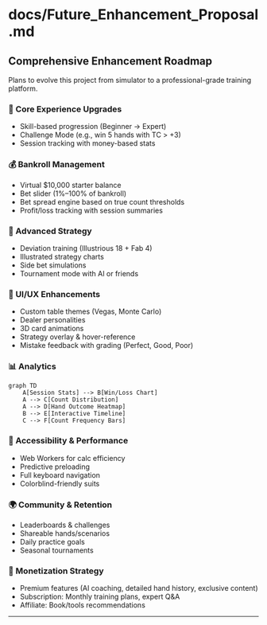 # docs/Future\_Enhancement\_Proposal.md

## Comprehensive Enhancement Roadmap

Plans to evolve this project from simulator to a professional-grade training platform.

### 🧠 Core Experience Upgrades

* Skill-based progression (Beginner → Expert)
* Challenge Mode (e.g., win 5 hands with TC > +3)
* Session tracking with money-based stats

### 💰 Bankroll Management

* Virtual \$10,000 starter balance
* Bet slider (1%–100% of bankroll)
* Bet spread engine based on true count thresholds
* Profit/loss tracking with session summaries

### 📘 Advanced Strategy

* Deviation training (Illustrious 18 + Fab 4)
* Illustrated strategy charts
* Side bet simulations
* Tournament mode with AI or friends

### 🎨 UI/UX Enhancements

* Custom table themes (Vegas, Monte Carlo)
* Dealer personalities
* 3D card animations
* Strategy overlay & hover-reference
* Mistake feedback with grading (Perfect, Good, Poor)

### 📊 Analytics

```mermaid
graph TD
    A[Session Stats] --> B[Win/Loss Chart]
    A --> C[Count Distribution]
    A --> D[Hand Outcome Heatmap]
    B --> E[Interactive Timeline]
    C --> F[Count Frequency Bars]
```

### 📱 Accessibility & Performance

* Web Workers for calc efficiency
* Predictive preloading
* Full keyboard navigation
* Colorblind-friendly suits

### 🌍 Community & Retention

* Leaderboards & challenges
* Shareable hands/scenarios
* Daily practice goals
* Seasonal tournaments

### 💼 Monetization Strategy

* Premium features (AI coaching, detailed hand history, exclusive content)
* Subscription: Monthly training plans, expert Q\&A
* Affiliate: Book/tools recommendations

---

